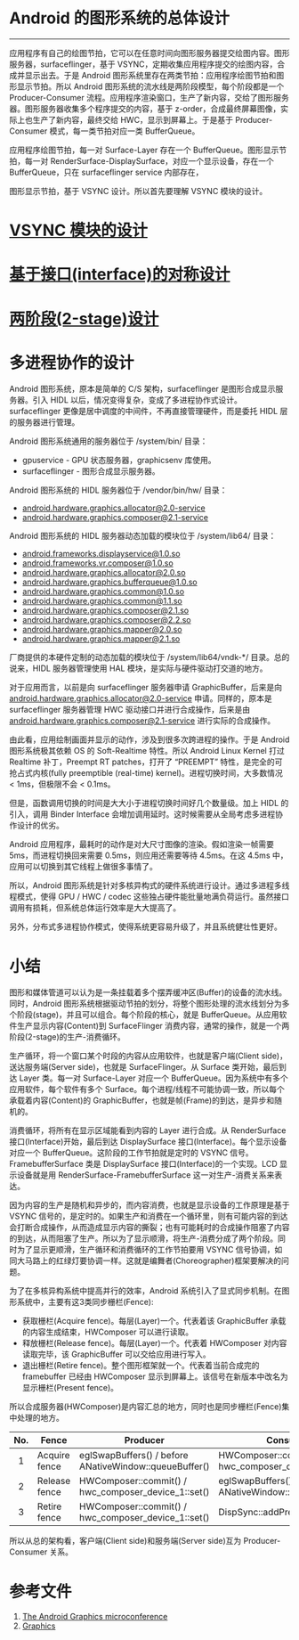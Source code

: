 # Android 的图形系统的总体设计
* * *

应用程序有自己的绘图节拍，它可以在任意时间向图形服务器提交绘图内容。图形服务器，surfaceflinger，基于 VSYNC，定期收集应用程序提交的绘图内容，合成并显示出去。于是 Android 图形系统里存在两类节拍：应用程序绘图节拍和图形显示节拍。所以 Android 图形系统的流水线是两阶段模型，每个阶段都是一个 Producer-Consumer 流程。应用程序渲染窗口，生产了新内容，交给了图形服务器。图形服务器收集多个程序提交的内容，基于 z-order，合成最终屏幕图像，实际上也生产了新内容，最终交给 HWC，显示到屏幕上。于是基于 Producer-Consumer 模式，每一类节拍对应一类 BufferQueue。

应用程序绘图节拍，每一对 Surface-Layer 存在一个 BufferQueue。图形显示节拍，每一对 RenderSurface-DisplaySurface，对应一个显示设备，存在一个 BufferQueue，只在 surfaceflinger service 内部存在，

图形显示节拍，基于 VSYNC 设计。所以首先要理解 VSYNC 模块的设计。

# [VSYNC 模块的设计](VSYNC.md)

# [基于接口(interface)的对称设计](symmetrical-design.md)

# [两阶段(2-stage)设计](2-stage.md)

# 多进程协作的设计

Android 图形系统，原本是简单的 C/S 架构，surfaceflinger 是图形合成显示服务器。引入 HIDL 以后，情况变得复杂，变成了多进程协作式设计。surfaceflinger 更像是居中调度的中间件，不再直接管理硬件，而是委托 HIDL 层的服务器进行管理。

Android 图形系统通用的服务器位于 /system/bin/ 目录：
* gpuservice - GPU 状态服务器，graphicsenv 库使用。
* surfaceflinger - 图形合成显示服务器。

Android 图形系统的 HIDL 服务器位于 /vendor/bin/hw/ 目录：
* android.hardware.graphics.allocator@2.0-service
* android.hardware.graphics.composer@2.1-service

Android 图形系统的 HIDL 服务器动态加载的模块位于 /system/lib64/ 目录：
* android.frameworks.displayservice@1.0.so
* android.frameworks.vr.composer@1.0.so
* android.hardware.graphics.allocator@2.0.so
* android.hardware.graphics.bufferqueue@1.0.so
* android.hardware.graphics.common@1.0.so
* android.hardware.graphics.common@1.1.so
* android.hardware.graphics.composer@2.1.so
* android.hardware.graphics.composer@2.2.so
* android.hardware.graphics.mapper@2.0.so
* android.hardware.graphics.mapper@2.1.so

厂商提供的本硬件定制的动态加载的模块位于 /system/lib64/vndk-*/ 目录。总的说来，HIDL 服务器管理使用 HAL 模块，是实际与硬件驱动打交道的地方。

对于应用而言，以前是向 surfaceflinger 服务器申请 GraphicBuffer，后来是向 android.hardware.graphics.allocator@2.0-service 申请。同样的，原本是 surfaceflinger 服务器管理 HWC 驱动接口并进行合成操作，后来是由 android.hardware.graphics.composer@2.1-service 进行实际的合成操作。

由此看，应用绘制画面并显示的动作，涉及到很多次跨进程的操作。于是 Android 图形系统极其依赖 OS 的 Soft-Realtime 特性。所以 Android Linux Kernel 打过 Realtime 补丁，Preempt RT patches，打开了 “PREEMPT” 特性，是完全的可抢占式内核(fully preemptible (real-time) kernel)。进程切换时间，大多数情况 < 1ms，但极限不会 < 0.1ms。

但是，函数调用切换的时间是大大小于进程切换时间好几个数量级。加上 HIDL 的引入，调用 Binder Interface 会增加调用延时。这时候需要从全局考虑多进程协作设计的优劣。

Android 应用程序，最耗时的动作是对大尺寸图像的渲染。假如渲染一帧需要 5ms，而进程切换回来需要 0.5ms，则应用还需要等待 4.5ms。在这 4.5ms 中，应用可以切换到其它线程上做很多事情了。

所以，Android 图形系统是针对多核异构式的硬件系统进行设计。通过多进程多线程模式，使得 GPU / HWC / codec 这些独占硬件能批量地满负荷运行。虽然接口调用有损耗，但系统总体运行效率是大大提高了。

另外，分布式多进程协作模式，使得系统更容易升级了，并且系统健壮性更好。

# 小结

图形和媒体管道可以认为是一条挂载着多个摆弄缓冲区(Buffer)的设备的流水线。同时，Android 图形系统根据驱动节拍的划分，将整个图形处理的流水线划分为多个阶段(stage)，并且可以组合。每个阶段的核心，就是 BufferQueue。从应用软件生产显示内容(Content)到 SurfaceFlinger 消费内容，通常的操作，就是一个两阶段(2-stage)的生产-消费循环。

生产循环，将一个窗口某个时段的内容从应用软件，也就是客户端(Client side)，送达服务端(Server side)，也就是 SurfaceFlinger。从 Surface 类开始，最后到达 Layer 类。每一对 Surface-Layer 对应一个 BufferQueue。因为系统中有多个应用软件，每个软件有多个 Surface。每个进程/线程不可能协调一致，所以每个承载着内容(Content)的 GraphicBuffer，也就是帧(Frame)的到达，是异步和随机的。

消费循环，将所有在显示区域能看到内容的 Layer 进行合成。从 RenderSurface 接口(Interface)开始，最后到达 DisplaySurface 接口(Interface)。每个显示设备对应一个 BufferQueue。这阶段的工作节拍就是定时的 VSYNC 信号。FramebufferSurface 类是 DisplaySurface 接口(Interface)的一个实现。LCD 显示设备就是用 RenderSurface-FramebufferSurface 这一对生产-消费关系来表达。

因为内容的生产是随机和异步的，而内容消费，也就是显示设备的工作原理是基于 VSYNC 信号的，是定时的。如果生产和消费在一个循环里，则有可能内容的到达会打断合成操作，从而造成显示内容的撕裂；也有可能耗时的合成操作阻塞了内容的到达，从而阻塞了生产。所以为了显示顺滑，将生产-消费分成了两个阶段。同时为了显示更顺滑，生产循环和消费循环的工作节拍要用 VSYNC 信号协调，如同大马路上的红绿灯要协调一样。这就是编舞者(Choreographer)框架要解决的问题。

为了在多核异构系统中提高并行的效率，Android 系统引入了显式同步机制。在图形系统中，主要有这3类同步栅栏(Fence):
* 获取栅栏(Acquire fence)。每层(Layer)一个。代表着该 GraphicBuffer 承载的内容生成结束，HWComposer 可以进行读取。
* 释放栅栏(Release fence)。每层(Layer)一个。代表着 HWComposer 对内容读取完毕，该 GraphicBuffer 可以交给应用进行写入。
* 退出栅栏(Retire fence)。整个图形框架就一个。代表着当前合成完的 framebuffer 已经由 HWComposer 显示到屏幕上。该信号在新版本中改名为显示栅栏(Present fence)。

所以合成服务器(HWComposer)是内容汇总的地方，同时也是同步栅栏(Fence)集中处理的地方。

| No. | Fence         | Producer                                               | Consumer                                                |
|:---:|---------------|--------------------------------------------------------|---------------------------------------------------------|
| 1   | Acquire fence | eglSwapBuffers() / before ANativeWindow::queueBuffer() | HWComposer::commit() / hwc_composer_device_1::set()     |
| 2   | Release fence | HWComposer::commit() / hwc_composer_device_1::set()    | eglSwapBuffers() / after ANativeWindow::dequeueBuffer() |
| 3   | Retire  fence | HWComposer::commit() / hwc_composer_device_1::set()    | DispSync::addPresentFence()                             |

所以从总的架构看，客户端(Client side)和服务端(Server side)互为 Producer-Consumer 关系。

# 参考文件
1. [The Android Graphics microconference](https://lwn.net/Articles/569704/)
1. [Graphics](https://source.android.com/devices/graphics/index.html)



